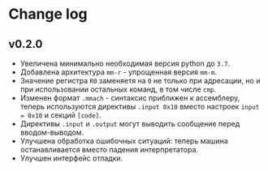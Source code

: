 # Change log

## v0.2.0

* Увеличена минимально необходимая версия python до `3.7`.
* Добавлена архитектура `mm-r` - упрощенная версия `mm-m`.
* Значение регистра `R0` заменяетя на `0` не только при адресации, но и при
  использовании остальных команд, в том числе `cmp`.
* Изменен формат `.mmach` - синтаксис приближен к ассемблеру, теперь используются
  директивы `.input 0x10` вместо настроек `input = 0x10` и секций `[code]`.
* Директивы `.input` и `.output` могут выводить сообщение перед вводом-выводом.
* Улучшена обработка ошибочных ситуаций: теперь машина останавливается вместо
  падения интерпретатора.
* Улучшен интерфейс отладки.
